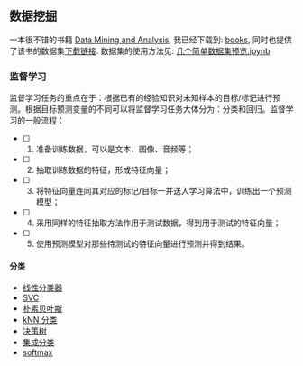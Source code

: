 ## 数据挖掘

一本很不错的书籍 [Data Mining and Analysis](http://www.dataminingbook.info/pmwiki.php/Main/BookResources), 我已经下载到: [books](books/DataMining-and-Analysis.pdf), 同时也提供了该书的数据集[下载链接](http://www.dataminingbook.info/pmwiki.php/Main/BookPathUploads?action=download&upname=datasets.zip). 数据集的使用方法见: [几个简单数据集预览.ipynb](几个简单数据集预览.ipynb)

### 监督学习

监督学习任务的重点在于：根据已有的经验知识对未知样本的目标/标记进行预测。根据目标预测变量的不同可以将监督学习任务大体分为：分类和回归。监督学习的一般流程：

- [ ] 1. 准备训练数据，可以是文本、图像、音频等；
- [ ] 2. 抽取训练数据的特征，形成特征向量；
- [ ] 3. 将特征向量连同其对应的标记/目标一并送入学习算法中，训练出一个预测模型；
- [ ] 4. 采用同样的特征抽取方法作用于测试数据，得到用于测试的特征向量；
- [ ] 5. 使用预测模型对那些待测试的特征向量进行预测并得到结果。

#### 分类

- [线性分类器](分类/LogisticsRegression.ipynb)
- [SVC](分类/SVC.ipynb)
- [朴素贝叶斯](分类/朴素贝叶斯.ipynb)
- [kNN 分类](分类/kNNC.ipynb)
- [决策树](分类/决策树.ipynb)
- [集成分类](分类/集成分类.ipynb)
- [softmax](分类/softmax.ipynb)